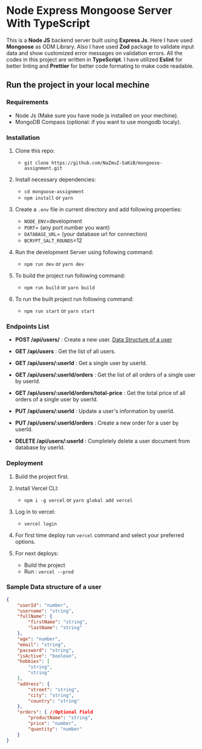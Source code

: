 # Node Express Mongoose Server With TypeScript

This is a **Node JS** backend server built using **Express Js**. Here I have used **Mongoose** as ODM Library. Also I have used **Zod** package to validate input data and show customized error messages on validation errors. All the codes in this project are written in **TypeScript**. I have utilized **Eslint** for better linting and **Prettier** for better code formating to make code readable.

## Run the project in your local mechine

### Requirements

- Node Js (Make sure you have node js installed on your mechine).
- MongoDB Compass (optional: if you want to use mongodb localy).

### Installation

1. Clone this repo:

   - `git clone https://github.com/NaZmuZ-SaKiB/mongoose-assignment.git`

2. Install necessary dependencies:
   - `cd mongoose-assignment`
   - `npm install` or `yarn`
3. Create a `.env` file in current directory and add following properties:
   - `NODE_ENV`=development
   - `PORT`= (any port number you want)
   - `DATABASE_URL`= (your database url for connection)
   - `BCRYPT_SALT_ROUNDS`=12
4. Run the development Server using following command:

   - `npm run dev` or `yarn dev`

5. To build the project run following command:

   - `npm run build` or `yarn build`

6. To run the built project run following command:
   - `npm run start` or `yarn start`

### Endpoints List

- **POST /api/users/** : Create a new user. [Data Structure of a user](#sample-data-structure-of-a-user)

- **GET /api/users** : Get the list of all users.
- **GET /api/users/:userId** : Get a single user by userId.
- **GET /api/users/:userId/orders** : Get the list of all orders of a single user by userId.
- **GET /api/users/:userId/orders/total-price** : Get the total price of all orders of a single user by userId.

- **PUT /api/users/:userId** : Update a user's information by userId.
- **PUT /api/users/:userId/orders** : Create a new order for a user by userId.

- **DELETE /api/users/:userId** : Completely delete a user document from database by userId.

### Deployment

1. Build the project first.
2. Install Vercel CLI:

   - `npm i -g vercel` or `yarn global add vercel`

3. Log in to vercel:

   - `vercel login`

4. For first time deploy run `vercel` command and select your preferred options.
5. For next deploys:
   - Build the project
   - Run : `vercel --prod`

### Sample Data structure of a user

```JSON
{
    "userId": "number",
    "username": "string",
    "fullName": {
        "firstName": "string",
        "lastName": "string"
    },
    "age": "number",
    "email": "string",
    "password": "string",
    "isActive": "boolean",
    "hobbies": [
        "string",
        "string"
    ],
    "address": {
        "street": "string",
        "city": "string",
        "country": "string"
    },
    "orders": { //Optional Field
        "productName": "string",
        "price": "number",
        "quantity": "number"
    }
}
```

